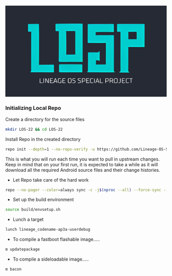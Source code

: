 ![Logo](https://raw.githubusercontent.com/yehonatan2020/losp_manifest/lineage-22.1/Banner.png)

### Initializing Local Repo ###

Create a directory for the source files
```bash
mkdir LOS-22 && cd LOS-22
```

Install Repo in the created directory
```bash
repo init --depth=1 --no-repo-verify -u https://github.com/Lineage-OS-Special-Project/losp_manifests -b lineage-22.1 --git-lfs
```

This is what you will run each time you want to pull in upstream changes. Keep in mind that on your
first run, it is expected to take a while as it will download all the required Android source files
and their change histories.

- Let Repo take care of the hard work
```bash
repo --no-pager --color=always sync -c -j$(nproc --all) --force-sync --no-clone-bundle --no-tags --optimized-fetch --prune
```

- Set up the build environment
```bash
source build/envsetup.sh
```

- Lunch a target
```bash
lunch lineage_codename-ap3a-userdebug
```

- To compile a fastboot flashable image.....
```bash
m updatepackage
```

- To compile a sideloadable  image.....
```bash
m bacon
```